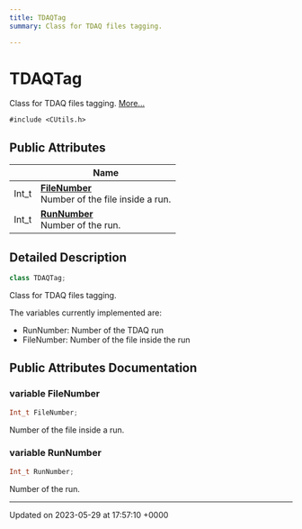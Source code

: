 ```yaml
---
title: TDAQTag
summary: Class for TDAQ files tagging. 

---
```


# TDAQTag



Class for TDAQ files tagging.  [More...](#detailed-description)


`#include <CUtils.h>`

## Public Attributes

|                | Name           |
| -------------- | -------------- |
| Int_t | **[FileNumber](/Classes/classTDAQTag.md#variable-filenumber)** <br>Number of the file inside a run.  |
| Int_t | **[RunNumber](/Classes/classTDAQTag.md#variable-runnumber)** <br>Number of the run.  |

## Detailed Description

```cpp
class TDAQTag;
```

Class for TDAQ files tagging. 

The variables currently implemented are:

* RunNumber: Number of the TDAQ run
* FileNumber: Number of the file inside the run 

## Public Attributes Documentation

### variable FileNumber

```cpp
Int_t FileNumber;
```

Number of the file inside a run. 

### variable RunNumber

```cpp
Int_t RunNumber;
```

Number of the run. 

-------------------------------

Updated on 2023-05-29 at 17:57:10 +0000